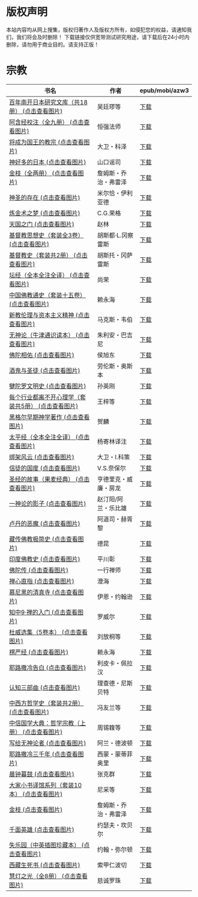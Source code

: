 # 版权声明

本站内容均从网上搜集，版权归著作人及版权方所有，如侵犯您的权益，请通知我们，我们将会及时删除！ 下载链接仅供宽带测试研究用途，请下载后在24小时内删除，请勿用于商业目的。请支持正版！

# 宗教

| 书名 | 作者 | epub/mobi/azw3 |
| --- | --- | --- |
| [百年南开日本研究文库（共18册） (点击查看图片)](https://www.dushupai.com/attachment/2024/06/11/f99c132bd1ab9987.jpg) | 吴廷璆等 | [下载](https://url89.ctfile.com/f/31084289-1375509472-9832f9?p=8866) |
| [阿含经校注（全九册） (点击查看图片)](https://www.dushupai.com/attachment/2024/06/11/cbbe54bff3cf1c79.jpg) | 恒强法师 | [下载](https://url89.ctfile.com/f/31084289-1375509343-bdaff3?p=8866) |
| [将成为国王的教宗 (点击查看图片)](https://www.dushupai.com/attachment/2024/06/11/4b9a633d8fdf6f9a.jpg) | 大卫・科泽 | [下载](https://url89.ctfile.com/f/31084289-1375511473-61ec1e?p=8866) |
| [神好多的日本 (点击查看图片)](https://www.dushupai.com/attachment/2024/06/11/8b2b880845325fd2.jpg) | 山口谣司 | [下载](https://url89.ctfile.com/f/31084289-1375511602-3b109c?p=8866) |
| [金枝（全两册） (点击查看图片)](https://www.dushupai.com/attachment/2024/06/11/2fba4c0b1f0a0417.jpg) | 詹姆斯・乔治・弗雷泽 | [下载](https://url89.ctfile.com/f/31084289-1375513420-73750d?p=8866) |
| [神圣的存在 (点击查看图片)](https://www.dushupai.com/attachment/2024/06/10/3a43a4db5b472120.jpg) | 米尔恰・伊利亚德 | [下载](https://url89.ctfile.com/f/31084289-1357004041-899065?p=8866) |
| [炼金术之梦 (点击查看图片)](https://www.dushupai.com/attachment/2024/06/10/d85dd2cc94646008.jpg) | C.G.荣格 | [下载](https://url89.ctfile.com/f/31084289-1356995434-33f660?p=8866) |
| [天国之门 (点击查看图片)](https://www.dushupai.com/attachment/2024/06/10/150a5863c5ab8fb6.jpg) | 赵林 | [下载](https://url89.ctfile.com/f/31084289-1356994720-a3568e?p=8866) |
| [基督教思想史（套装全3卷） (点击查看图片)](https://www.dushupai.com/attachment/2024/06/09/4ae48df6d5787b69.jpg) | 胡斯都·L.冈察雷斯 | [下载](https://url89.ctfile.com/f/31084289-1356985126-1a8242?p=8866) |
| [基督教史（套装共2册） (点击查看图片)](https://www.dushupai.com/attachment/2024/06/09/0642543da6bbfde8.jpg) | 胡斯托・冈萨雷斯 | [下载](https://url89.ctfile.com/f/31084289-1356985099-d8a953?p=8866) |
| [坛经（全本全注全译） (点击查看图片)](https://www.dushupai.com/attachment/2024/06/09/0af5c8ae574c9ab4.jpg) | 尚荣 | [下载](https://url89.ctfile.com/f/31084289-1356984853-c65957?p=8866) |
| [中国佛教通史（套装十五卷） (点击查看图片)](https://www.dushupai.com/attachment/2024/06/09/07c92bfbade5697b.jpg) | 赖永海 | [下载](https://url89.ctfile.com/f/31084289-1356984736-570b95?p=8866) |
| [新教伦理与资本主义精神 (点击查看图片)](https://www.dushupai.com/attachment/2024/06/09/9165a77520d89e63.jpg) | 马克斯・韦伯 | [下载](https://url89.ctfile.com/f/31084289-1356983953-db891f?p=8866) |
| [无神论（牛津通识读本） (点击查看图片)](https://www.dushupai.com/attachment/2024/06/09/fb02f3c54ddee101.jpg) | 朱利安・巴吉尼 | [下载](https://url89.ctfile.com/f/31084289-1357053109-aa86de?p=8866) |
| [佛陀相佑 (点击查看图片)](https://www.dushupai.com/attachment/2024/06/08/9aa76f3b96fb9b4c.jpg) | 侯旭东 | [下载](https://url89.ctfile.com/f/31084289-1357050952-03df2b?p=8866) |
| [酒鬼与圣徒 (点击查看图片)](https://www.dushupai.com/attachment/2024/06/08/bf6bdc2003a9e2cd.jpg) | 劳伦斯・奥斯本 | [下载](https://url89.ctfile.com/f/31084289-1357047991-6117d4?p=8866) |
| [犍陀罗文明史 (点击查看图片)](https://www.dushupai.com/attachment/2024/06/08/032bcce4fe37760c.jpg) | 孙英刚 | [下载](https://url89.ctfile.com/f/31084289-1357045543-bc6145?p=8866) |
| [每个行业都离不开心理学（套装共5册） (点击查看图片)](https://www.dushupai.com/attachment/2024/06/08/7afe0f4118965ad6.jpg) | 王梓等 | [下载](https://url89.ctfile.com/f/31084289-1357044490-79b36e?p=8866) |
| [黑格尔早期神学著作 (点击查看图片)](https://www.dushupai.com/attachment/2024/06/07/e83096227e675846.jpg) | 贺麟 | [下载](https://url89.ctfile.com/f/31084289-1357044037-106386?p=8866) |
| [太平经（全本全注全译） (点击查看图片)](https://www.dushupai.com/attachment/2024/06/07/df40f069499e1412.jpg) | 杨寄林译注 | [下载](https://url89.ctfile.com/f/31084289-1357043176-3067b7?p=8866) |
| [绑架风云 (点击查看图片)](https://www.dushupai.com/attachment/2024/06/07/dad64f8b81c4c064.jpg) | 大卫・I.科策 | [下载](https://url89.ctfile.com/f/31084289-1357041028-e5eb7e?p=8866) |
| [信徒的国度 (点击查看图片)](https://www.dushupai.com/attachment/2024/06/07/2259a094ac7c1eba.jpg) | V.S.奈保尔 | [下载](https://url89.ctfile.com/f/31084289-1357037947-743492?p=8866) |
| [圣经的故事（果麦经典） (点击查看图片)](https://www.dushupai.com/attachment/2024/06/06/b5cfe6545bae5c7e.jpg) | 亨德里克・威廉・房龙 | [下载](https://url89.ctfile.com/f/31084289-1357033282-468dd2?p=8866) |
| [一神论的影子 (点击查看图片)](https://www.dushupai.com/attachment/2024/06/06/80b6c0b98ec1add8.jpg) | 赵汀阳/阿兰・乐比雄 | [下载](https://url89.ctfile.com/f/31084289-1357031875-0e2059?p=8866) |
| [卢丹的恶魔 (点击查看图片)](https://www.dushupai.com/attachment/2024/06/06/7dc5c3e4a3ae0f0f.jpg) | 阿道司・赫胥黎 | [下载](https://url89.ctfile.com/f/31084289-1357031701-de423d?p=8866) |
| [藏传佛教极简史 (点击查看图片)](https://www.dushupai.com/attachment/2024/06/06/bf7f21fc8311179c.jpg) | 德昆 | [下载](https://url89.ctfile.com/f/31084289-1357030657-b2ba04?p=8866) |
| [印度佛教史 (点击查看图片)](https://www.dushupai.com/attachment/2024/06/06/1f1af58ef92146a5.jpg) | 平川彰 | [下载](https://url89.ctfile.com/f/31084289-1357030012-a8e706?p=8866) |
| [佛陀传 (点击查看图片)](https://www.dushupai.com/attachment/2024/06/05/e0a14ebafc14b38c.jpg) | 一行禅师 | [下载](https://url89.ctfile.com/f/31084289-1357029292-270b2e?p=8866) |
| [禅心直指 (点击查看图片)](https://www.dushupai.com/attachment/2024/06/05/5a1f839b4f8e4fa3.jpg) | 澄海 | [下载](https://url89.ctfile.com/f/31084289-1357027864-99937c?p=8866) |
| [慕尼黑的清真寺 (点击查看图片)](https://www.dushupai.com/attachment/2024/06/05/6b5f00eae53da243.jpg) | 伊恩・约翰逊 | [下载](https://url89.ctfile.com/f/31084289-1357027297-3f70eb?p=8866) |
| [知中9·禅的入门 (点击查看图片)](https://www.dushupai.com/attachment/2024/06/05/cba0ce362f044743.jpg) | 罗威尔 | [下载](https://url89.ctfile.com/f/31084289-1357025203-9975c0?p=8866) |
| [杜威选集（5卷本） (点击查看图片)](https://www.dushupai.com/attachment/2024/06/05/2cc406d521ef072d.jpg) | 刘放桐等 | [下载](https://url89.ctfile.com/f/31084289-1357024567-96b960?p=8866) |
| [楞严经 (点击查看图片)](https://www.dushupai.com/attachment/2024/06/04/57fb68f34488cfab.jpg) | 赖永海 | [下载](https://url89.ctfile.com/f/31084289-1357022248-843010?p=8866) |
| [耶路撒冷告白 (点击查看图片)](https://www.dushupai.com/attachment/2024/06/04/ca28c67e9687621a.jpg) | 利皮卡・佩拉汉 | [下载](https://url89.ctfile.com/f/31084289-1357021831-73809c?p=8866) |
| [认知三部曲 (点击查看图片)](https://www.dushupai.com/attachment/2024/06/04/04e3250f51caf830.jpg) | 理查德・尼斯贝特 | [下载](https://url89.ctfile.com/f/31084289-1357021783-c1feca?p=8866) |
| [中西方哲学史（套装共2册） (点击查看图片)](https://www.dushupai.com/attachment/2024/06/04/96bc020323feff5e.jpg) | 冯友兰等 | [下载](https://url89.ctfile.com/f/31084289-1357021030-097825?p=8866) |
| [中信国学大典：哲学宗教（上册） (点击查看图片)](https://www.dushupai.com/attachment/2024/06/03/2f2a47ffa184d2e0.jpg) | 周锡䪖等 | [下载](https://url89.ctfile.com/f/31084289-1357019221-2ec92b?p=8866) |
| [写给无神论者 (点击查看图片)](https://www.dushupai.com/attachment/2024/06/03/7f810fc5cf6a04fe.jpg) | 阿兰・德波顿 | [下载](https://url89.ctfile.com/f/31084289-1357016830-fff7c8?p=8866) |
| [耶路撒冷三千年 (点击查看图片)](https://www.dushupai.com/attachment/2024/06/03/23bf86f7253ed98e.jpg) | 西蒙・蒙蒂菲奥里 | [下载](https://url89.ctfile.com/f/31084289-1357016083-7612e2?p=8866) |
| [晨钟暮鼓 (点击查看图片)](https://www.dushupai.com/attachment/2024/06/03/9f16142696a4fac7.jpg) | 张克群 | [下载](https://url89.ctfile.com/f/31084289-1357014913-1d2392?p=8866) |
| [大家小书译馆系列（套装10本） (点击查看图片)](https://www.dushupai.com/attachment/2024/06/02/452ccb7dcbc5a8c2.jpg) | 尼采等 | [下载](https://url89.ctfile.com/f/31084289-1357013554-def23e?p=8866) |
| [金枝 (点击查看图片)](https://www.dushupai.com/attachment/2024/06/02/2e2bb4f770723de6.jpg) | 詹姆斯・乔治・弗雷泽 | [下载](https://url89.ctfile.com/f/31084289-1357010026-3fff55?p=8866) |
| [千面英雄 (点击查看图片)](https://www.dushupai.com/attachment/2024/06/02/c94c7809043a1052.jpg) | 约瑟夫・坎贝尔 | [下载](https://url89.ctfile.com/f/31084289-1357009183-8d9fea?p=8866) |
| [失乐园（中英插图珍藏本） (点击查看图片)](https://www.dushupai.com/attachment/2024/06/02/a0e4815cb9382370.jpg) | 约翰・弥尔顿 | [下载](https://url89.ctfile.com/f/31084289-1357008913-ba5a39?p=8866) |
| [西藏生死书 (点击查看图片)](https://www.dushupai.com/attachment/2024/06/01/d0f96da55339f28a.jpg) | 索甲仁波切 | [下载](https://url89.ctfile.com/f/31084289-1357006984-c0ba57?p=8866) |
| [慧灯之光（全8册） (点击查看图片)](https://www.dushupai.com/attachment/2024/06/01/ee1ff06e920ec886.jpg) | 慈诚罗珠 | [下载](https://url89.ctfile.com/f/31084289-1357006576-5bbcbf?p=8866) |

